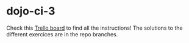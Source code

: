 # dojo-ci-3

Check this [Trello board](https://trello.com/b/xk4FySnh/dojo-ci-3) to find all the instructions!
The solutions to the different exercices are in the repo branches.
